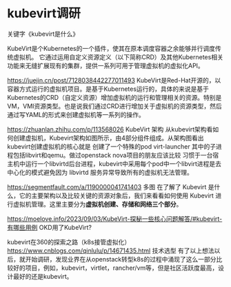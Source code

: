 # kubevirt调研

关键字《kubevirt是什么》

KubeVirt是个Kubernetes的一个插件，使其在原本调度容器之余能够并行调度传统虚拟机。 它通过运用自定义资源定义（以下简称CRD）及其他Kubernetes相关功能来无缝扩展现有的集群，提供一系列可用于管理虚拟机的虚拟化API。

https://juejin.cn/post/7128038442277011493
KubeVirt是Red-Hat开源的，以容器方式运行的虚拟机项目。是基于Kubernetes运行的，具体的来说是基于Kubernetes的CRD（自定义资源）增加虚拟机的运行和管理相关的资源。特别是VM，VMI资源类型。也是说我们通过CRD进行增加关于虚拟机的资源类型，然后通过写YAML的形式来创建虚拟机等一系列的操作。


https://zhuanlan.zhihu.com/p/113568026
KubeVirt 架构
从kubevirt架构看如何创建虚拟机，Kubevirt架构如图所示，由4部分组件组成。从架构图看出kubevirt创建虚拟机的核心就是 创建了一个特殊的pod virt-launcher 其中的子进程包括libvirt和qemu。做过openstack nova项目的朋友应该比较 习惯于一台宿主机中运行一个libvirtd后台进程，kubevirt中采用每个pod中一个libvirt进程是去中心化的模式避免因为 libvirtd 服务异常导致所有的虚拟机无法管理。

https://segmentfault.com/a/1190000041741403
多图
在了解了 Kubevirt 是什么，它的主要架构以及比较关键的资源对象后，我们来看看如何使用 Kubevirt 进行虚拟机管理。这里主要分为**虚拟机创建、存储和网络三个部分**。

https://moelove.info/2023/09/03/KubeVirt-探秘一些核心问题解答/#kubevirt-有哪些用例
OKD用了KubeVirt?

kubevirt在360的探索之路（k8s接管虚拟化）
https://www.cnblogs.com/qinlulu/p/14671435.html
技术选型
有了以上想法以后，就开始调研，发现业界在从openstack转型k8s的过程中涌现了这么一部分比较好的项目，例如，kubevirt，virtlet，rancher/vm等，但是社区活跃度最高，设计最好的还是kubevirt。
